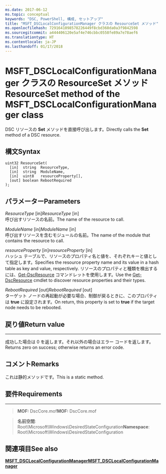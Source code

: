 ```yaml
---
ms.date: 2017-06-12
ms.topic: conceptual
keywords: "DSC, PowerShell, 構成, セットアップ"
title: "MSFT_DSCLocalConfigurationManager クラスの ResourceSet メソッド"
ms.openlocfilehash: 7291641098578226449f8cbd360da0a3f9842598
ms.sourcegitcommit: a444406120e5af4e746cbbc0558fe89a7e78aef6
ms.translationtype: HT
ms.contentlocale: ja-JP
ms.lasthandoff: 01/17/2018
---
```

# <a name="resourceset-method-of-the-msftdsclocalconfigurationmanager-class"></a><span data-ttu-id="805f2-103">MSFT_DSCLocalConfigurationManager クラスの ResourceSet メソッド</span><span class="sxs-lookup"><span data-stu-id="805f2-103">ResourceSet method of the MSFT_DSCLocalConfigurationManager class</span></span>

<span data-ttu-id="805f2-104">DSC リソースの **Set** メソッドを直接呼び出します。</span><span class="sxs-lookup"><span data-stu-id="805f2-104">Directly calls the **Set** method of a DSC resource.</span></span>

<a name="syntax"></a><span data-ttu-id="805f2-105">構文</span><span class="sxs-lookup"><span data-stu-id="805f2-105">Syntax</span></span>
------

```mof
uint32 ResourceSet(
  [in]  string  ResourceType,
  [in]  string  ModuleName,
  [in]  uint8   resourceProperty[],
  [out] boolean RebootRequired
);
```

<a name="parameters"></a><span data-ttu-id="805f2-106">パラメーター</span><span class="sxs-lookup"><span data-stu-id="805f2-106">Parameters</span></span>
----------

<span data-ttu-id="805f2-107">*ResourceType* \[in\]</span><span class="sxs-lookup"><span data-stu-id="805f2-107">*ResourceType* \[in\]</span></span>  
<span data-ttu-id="805f2-108">呼び出すリソースの名前。</span><span class="sxs-lookup"><span data-stu-id="805f2-108">The name of the resource to call.</span></span>

<span data-ttu-id="805f2-109">*ModuleName* \[in\]</span><span class="sxs-lookup"><span data-stu-id="805f2-109">*ModuleName* \[in\]</span></span>  
<span data-ttu-id="805f2-110">呼び出すリソースを含むモジュールの名前。</span><span class="sxs-lookup"><span data-stu-id="805f2-110">The name of the module that contains the resource to call.</span></span>

<span data-ttu-id="805f2-111">*resourceProperty* \[in\]</span><span class="sxs-lookup"><span data-stu-id="805f2-111">*resourceProperty* \[in\]</span></span>  
<span data-ttu-id="805f2-112">ハッシュ テーブルで、リソースのプロパティ名と値を、それぞれキーと値として指定します。</span><span class="sxs-lookup"><span data-stu-id="805f2-112">Specifies the resource property name and its value in a hash table as key and value, respectively.</span></span> <span data-ttu-id="805f2-113">リソースのプロパティと種類を検出するには、[Get-DscResource](https://technet.microsoft.com/en-us/library/dn521625.aspx) コマンドレットを使用します。</span><span class="sxs-lookup"><span data-stu-id="805f2-113">Use the [Get-DscResource](https://technet.microsoft.com/en-us/library/dn521625.aspx) cmdlet to discover resource properties and their types.</span></span>

<span data-ttu-id="805f2-114">*RebootRequired* \[out\]</span><span class="sxs-lookup"><span data-stu-id="805f2-114">*RebootRequired* \[out\]</span></span>  
<span data-ttu-id="805f2-115">ターゲット ノードの再起動が必要な場合、制御が戻るときに、このプロパティは **true** に設定されます。</span><span class="sxs-lookup"><span data-stu-id="805f2-115">On return, this property is set to **true** if the target node needs to be rebooted.</span></span>

## <a name="return-value"></a><span data-ttu-id="805f2-116">戻り値</span><span class="sxs-lookup"><span data-stu-id="805f2-116">Return value</span></span>
------------

<span data-ttu-id="805f2-117">成功した場合は 0 を返します。それ以外の場合はエラー コードを返します。</span><span class="sxs-lookup"><span data-stu-id="805f2-117">Returns zero on success; otherwise returns an error code.</span></span>

## <a name="remarks"></a><span data-ttu-id="805f2-118">コメント</span><span class="sxs-lookup"><span data-stu-id="805f2-118">Remarks</span></span>

<span data-ttu-id="805f2-119">これは静的メソッドです。</span><span class="sxs-lookup"><span data-stu-id="805f2-119">This is a static method.</span></span>

## <a name="requirements"></a><span data-ttu-id="805f2-120">要件</span><span class="sxs-lookup"><span data-stu-id="805f2-120">Requirements</span></span>
------------
><span data-ttu-id="805f2-121">**MOF:** DscCore.mof</span><span class="sxs-lookup"><span data-stu-id="805f2-121">**MOF:** DscCore.mof</span></span>

><span data-ttu-id="805f2-122">**名前空間**: Root\Microsoft\Windows\DesiredStateConfiguration</span><span class="sxs-lookup"><span data-stu-id="805f2-122">**Namespace**: Root\Microsoft\Windows\DesiredStateConfiguration</span></span>


## <a name="see-also"></a><span data-ttu-id="805f2-123">関連項目</span><span class="sxs-lookup"><span data-stu-id="805f2-123">See also</span></span>


[<span data-ttu-id="805f2-124">**MSFT_DSCLocalConfigurationManager**</span><span class="sxs-lookup"><span data-stu-id="805f2-124">**MSFT_DSCLocalConfigurationManager**</span></span>](msft-dsclocalconfigurationmanager.md)

 

 



